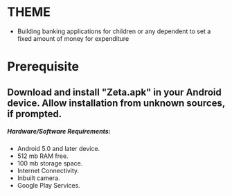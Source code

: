 # THEME
* Building banking applications for children or any dependent to set a fixed amount of money for expenditure
# Prerequisite
## Download and install "Zeta.apk" in your Android device. Allow installation from unknown sources, if prompted.



  
##### Hardware/Software Requirements:

* Android 5.0 and later device.
* 512 mb RAM free.
* 100 mb storage space.
* Internet Connectivity.
* Inbuilt camera.
* Google Play Services.
